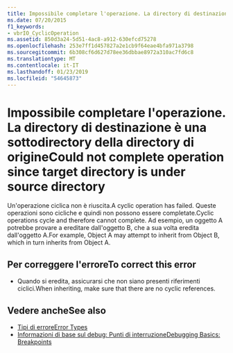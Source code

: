 ```yaml
---
title: Impossibile completare l'operazione. La directory di destinazione è una sottodirectory della directory di origine
ms.date: 07/20/2015
f1_keywords:
- vbrIO_CyclicOperation
ms.assetid: 850d3a24-5d51-4ac8-a912-630efcd75278
ms.openlocfilehash: 253e7ff1d457827a2e1cb9f64eae4bfa971a3798
ms.sourcegitcommit: 6b308cf6d627d78ee36dbbae8972a310ac7fd6c8
ms.translationtype: MT
ms.contentlocale: it-IT
ms.lasthandoff: 01/23/2019
ms.locfileid: "54645873"
---
```

# <a name="could-not-complete-operation-since-target-directory-is-under-source-directory"></a><span data-ttu-id="6f7f0-102">Impossibile completare l'operazione. La directory di destinazione è una sottodirectory della directory di origine</span><span class="sxs-lookup"><span data-stu-id="6f7f0-102">Could not complete operation since target directory is under source directory</span></span>
<span data-ttu-id="6f7f0-103">Un'operazione ciclica non è riuscita.</span><span class="sxs-lookup"><span data-stu-id="6f7f0-103">A cyclic operation has failed.</span></span> <span data-ttu-id="6f7f0-104">Queste operazioni sono cicliche e quindi non possono essere completate.</span><span class="sxs-lookup"><span data-stu-id="6f7f0-104">Cyclic operations cycle and therefore cannot complete.</span></span> <span data-ttu-id="6f7f0-105">Ad esempio, un oggetto A potrebbe provare a ereditare dall'oggetto B, che a sua volta eredita dall'oggetto A.</span><span class="sxs-lookup"><span data-stu-id="6f7f0-105">For example, Object A may attempt to inherit from Object B, which in turn inherits from Object A.</span></span>  
  
## <a name="to-correct-this-error"></a><span data-ttu-id="6f7f0-106">Per correggere l'errore</span><span class="sxs-lookup"><span data-stu-id="6f7f0-106">To correct this error</span></span>  
  
-   <span data-ttu-id="6f7f0-107">Quando si eredita, assicurarsi che non siano presenti riferimenti ciclici.</span><span class="sxs-lookup"><span data-stu-id="6f7f0-107">When inheriting, make sure that there are no cyclic references.</span></span>  
  
## <a name="see-also"></a><span data-ttu-id="6f7f0-108">Vedere anche</span><span class="sxs-lookup"><span data-stu-id="6f7f0-108">See also</span></span>
- [<span data-ttu-id="6f7f0-109">Tipi di errore</span><span class="sxs-lookup"><span data-stu-id="6f7f0-109">Error Types</span></span>](../../visual-basic/programming-guide/language-features/error-types.md)
- [<span data-ttu-id="6f7f0-110">Informazioni di base sul debug: Punti di interruzione</span><span class="sxs-lookup"><span data-stu-id="6f7f0-110">Debugging Basics: Breakpoints</span></span>](https://msdn.microsoft.com/library/752a02c2-0ac7-4c8b-aa1b-4b2b3b21152e)

